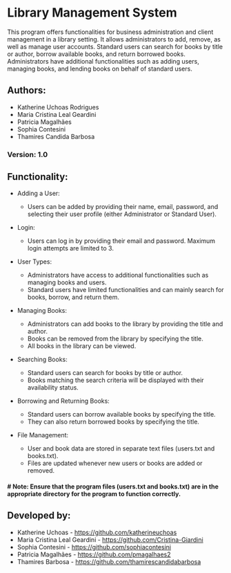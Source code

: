 
# Library Management System

This program offers functionalities for business administration and client management in a library setting. It allows administrators to add, remove, as well as manage user accounts. Standard users can search for books by title or author, borrow available books, and return borrowed books. Administrators have additional functionalities such as adding users, managing books, and lending books on behalf of standard users.

## Authors: ##
- Katherine Uchoas Rodrigues
- Maria Cristina Leal Geardini
- Patricia Magalhães
- Sophia Contesini
- Thamires Candida Barbosa

### Version: 1.0

## Functionality:
- Adding a User:
  - Users can be added by providing their name, email, password, and selecting their user profile (either Administrator or Standard User).

- Login:
  - Users can log in by providing their email and password. Maximum login attempts are limited to 3.

- User Types:
  - Administrators have access to additional functionalities such as managing books and users.
  - Standard users have limited functionalities and can mainly search for books, borrow, and return them.

- Managing Books:
  - Administrators can add books to the library by providing the title and author.
  - Books can be removed from the library by specifying the title.
  - All books in the library can be viewed.

- Searching Books:
  - Standard users can search for books by title or author.
  - Books matching the search criteria will be displayed with their availability status.

- Borrowing and Returning Books:
  - Standard users can borrow available books by specifying the title.
  - They can also return borrowed books by specifying the title.

- File Management:
  - User and book data are stored in separate text files (users.txt and books.txt).
  - Files are updated whenever new users or books are added or removed.


#### # Note: Ensure that the program files (users.txt and books.txt) are in the appropriate directory for the program to function correctly.


## Developed by:
- Katherine Uchoas - https://github.com/katherineuchoas
- Maria Cristina Leal Geardini - https://github.com/Cristina-Giardini
- Sophia Contesini - https://github.com/sophiacontesini
- Patricia Magalhães  - https://github.com/pmagalhaes2
- Thamires Barbosa - https://github.com/thamirescandidabarbosa
